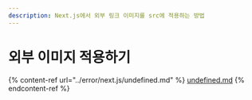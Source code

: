 ```yaml
---
description: Next.js에서 외부 링크 이미지를 src에 적용하는 방법
---
```


# 외부 이미지 적용하기

{% content-ref url="../error/next.js/undefined.md" %}
[undefined.md](../error/next.js/undefined.md)
{% endcontent-ref %}

